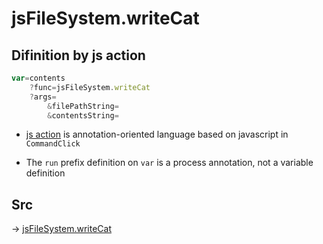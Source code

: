 # jsFileSystem.writeCat

## Difinition by js action

```js.js
var=contents
	?func=jsFileSystem.writeCat
	?args=
		&filePathString=
		&contentsString=
```

- [js action](#) is annotation-oriented language based on javascript in `CommandClick`

- The `run` prefix definition on `var` is a process annotation, not a variable definition

## Src

-> [jsFileSystem.writeCat](https://github.com/puutaro/CommandClick/blob/master/app/src/main/java/com/puutaro/commandclick/fragment_lib/terminal_fragment/js_interface/file/JsFileSystem.kt#L68)


